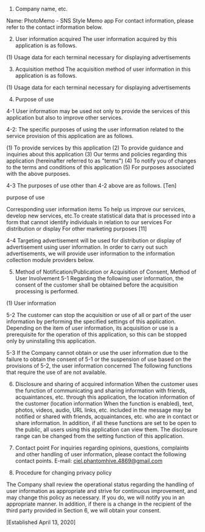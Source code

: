 1. Company name, etc.

Name: PhotoMemo - SNS Style Memo app For contact information, please refer to the contact information below.

2. User information acquired The user information acquired by this application is as follows.

(1) Usage data for each terminal necessary for displaying advertisements

3. Acquisition method The acquisition method of user information in this application is as follows.

(1) Usage data for each terminal necessary for displaying advertisements

4. Purpose of use

4-1 User information may be used not only to provide the services of this application but also to improve other services.

4-2: The specific purposes of using the user information related to the service provision of this application are as follows.

(1) To provide services by this application (2) To provide guidance and inquiries about this application (3) Our terms and policies regarding this application (hereinafter referred to as "terms") (4) To notify you of changes to the terms and conditions of this application (5) For purposes associated with the above purposes.

4-3 The purposes of use other than 4-2 above are as follows. [Ten]

 purpose of use

Corresponding user information items To help us improve our services, develop new services, etc.To create statistical data that is processed into a form that cannot identify individuals in relation to our services For distribution or display For other marketing purposes [11]

4-4 Targeting advertisement will be used for distribution or display of advertisement using user information. In order to carry out such advertisements, we will provide user information to the information collection module providers below.

5. Method of Notification/Publication or Acquisition of Consent, Method of User Involvement 5-1 Regarding the following user information, the consent of the customer shall be obtained before the acquisition processing is performed.

(1) User information

5-2 The customer can stop the acquisition or use of all or part of the user information by performing the specified settings of this application. Depending on the item of user information, its acquisition or use is a prerequisite for the operation of this application, so this can be stopped only by uninstalling this application.

5-3 If the Company cannot obtain or use the user information due to the failure to obtain the consent of 5-1 or the suspension of use based on the provisions of 5-2, the user information concerned The following functions that require the use of are not available.

6. Disclosure and sharing of acquired information When the customer uses the function of communicating and sharing information with friends, acquaintances, etc. through this application, the location information of the customer (location information When the function is enabled), text, photos, videos, audio, URL links, etc. included in the message may be notified or shared with friends, acquaintances, etc. who are in contact or share information. In addition, if all these functions are set to be open to the public, all users using this application can view them. The disclosure range can be changed from the setting function of this application.

6. Contact point For inquiries regarding opinions, questions, complaints and other handling of user information, please contact the following contact points. E-mail: ciel.phantomhive.4869@gmail.com

6. Procedure for changing privacy policy

The Company shall review the operational status regarding the handling of user information as appropriate and strive for continuous improvement, and may change this policy as necessary. If you do, we will notify you in an appropriate manner. In addition, if there is a change in the recipient of the third party provided in Section 6, we will obtain your consent.

[Established April 13, 2020]
